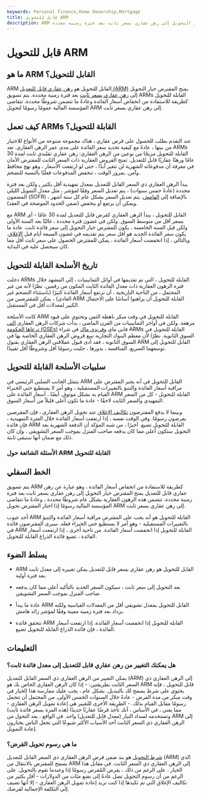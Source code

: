```yaml
---
keywords: Personal Finance,Home Ownership,Mortgage
title: قابل للتحويل ARM
description: ARM القابل للتحويل هو رهن عقاري قابل للتعديل مع خيار التحويل إلى رهن عقاري بسعر ثابت بعد فترة زمنية محددة.
---
```


# قابل للتحويل ARM
## ما هو ARM القابل للتحويل؟

ARM القابل للتحويل هو [رهن عقاري قابل للتعديل (ARM)](/arm) يمنح المقترض خيار التحويل إلى [رهن عقاري بسعر ثابت](/fixed-rate_mortgage) بعد فترة زمنية محددة. يتم تسويق ARMs القابلة للتحويل كطريقة للاستفادة من انخفاض أسعار الفائدة وعادةً ما تتضمن شروطًا محددة. تتقاضى المؤسسة المالية عمومًا رسومًا لتحويل ARM إلى رهن عقاري بسعر ثابت.

## كيف تعمل ARMs القابلة للتحويل؟

عند التقدم بطلب للحصول على قرض عقاري ، هناك مجموعة متنوعة من الأنواع للاختيار من بينها ، عادةً مع كيفية تحديد سعر الفائدة على مدى عمر الرهن العقاري. تعد ARMs القابلة للتحويل مزيجًا من نوعين من الرهن العقاري: رهن عقاري تقليدي ثابت لمدة 30 عامًا ورهنًا عقاريًا قابل للتعديل. تمنح القروض العقارية ذات السعر الثابت للمقترض الأمان في معرفة أن مدفوعاته الشهرية لن تتغير أبدًا ، حتى لو ارتفعت الأسعار ، وهو نهج محافظ وآمن. بمرور الوقت ، تنخفض المدفوعات فعليًا بالنسبة للتضخم.

يبدأ الرهن العقاري ذي السعر القابل للتعديل بمعدل تمهيدية أقل بكثير [،](/teaserrate) ولكن بعد فترة محددة (عادةً خمس سنوات) ، يتم تعديل السعر وفقًا لمؤشر ، مثل معدل التمويل الليلي المضمون (SOFR) ، بالإضافة إلى [الهامش](/armmargin). يتم تعديل السعر بشكل عام كل ستة أشهر ويمكن أن يرتفع أو ينخفض ​​(ضمن الحدود الموضحة في العقد).

مع ARM القابل للتحويل ، يبدأ الرهن العقاري كقرض قابل للتعديل لمدة 30 عامًا - أي بسعر أقل من متوسط السوق. ولكن في غضون فترة محددة ، غالبًا بعد السنة الأولى ولكن قبل السنة الخامسة ، يكون للمقترض خيار التحويل إلى سعر فائدة ثابت. عادة ما يكون سعر الفائدة الجديد هو أقل سعر يتم تقديمه في غضون السبعة أيام قبل [الإغلاق](/locked_in_interest_rate). وبالتالي ، إذا انخفضت أسعار الفائدة ، يمكن للمقترض الحصول على سعر ثابت أقل مما كان سيحصل عليه في البداية.

## تاريخ الأسلحة القابلة للتحويل

دخلت ARMs القابلة للتحويل ، التي تم تقديمها في أوائل الثمانينيات ، إلى المشهد خلال فترة الرهون العقارية ذات معدل الفائدة الثابت المكون من رقمين. نظرًا لأنه من غير المحتمل ، من الناحية التاريخية ، أن ترتفع أسعار الفائدة كثيرًا (باستثناء التضخم غير العادي) ، يمكن للمقترضين من ARM القابلة للتحويل أن يراهنوا أساسًا على الاحتمال الكبير لمعدلات أقل في المستقبل.

كانت الأسلحة ARM القابلة للتحويل في وقت مبكر باهظة الثمن وتحتوي على قيود مرهقة. ولكن في أواخر الثمانينيات من القرن الماضي ، بدأت شركات الرهن العقاري [التي ترعاها الحكومة (GSEs)](/gse) فاني ماي [وفريدي ماك](/freddiemac) في شراء ARMs القابلة للتحويل في السوق الثانوية. نظرًا لأن معظم البنوك التجارية تبيع قروض الرهن العقاري الخاصة بها في السوق الثانوية ، فقد أدى قبول عملاقتي الرهن العقاري بقبول ARM القابل للتحويل إلى توسعهما السريع. المنافسة ، بدورها ، جلبت رسومًا أقل وشروطًا أقل تقييدًا.

## سلبيات الأسلحة القابلة للتحويل

يتمثل الجانب السلبي الرئيسي في ARM القابل للتحويل في أنه يجبر المقترض على مراقبة أسعار الفائدة والتنبؤ بالتغييرات المستقبلية ، وهو أمر لا يستطيع حتى الخبراء القيام به بشكل موثوق. أيضًا ، أسعار الفائدة على ARM القابلة للتحويل - كل من السعر التمهيدي والسعر الثابت لاحقًا - عادة ما تكون أعلى قليلاً من أسعار السوق.

وبينما لا يدفع المقترضون [تكاليف الإغلاق](/closingcosts) عند تحويل الرهن العقاري ، فإن المقرضين يفرضون رسومًا. وفي الوقت نفسه ، إذا ارتفعت أسعار الفائدة خلال الفترة التمهيدية ، فإن فائدة ARM القابلة للتحويل تضيع. أخيرًا ، من شبه المؤكد أن الدفعة الشهرية بعد التحويل ستكون أعلى مما كان يدفعه صاحب المنزل بموجب السعر التشويقي ، وإن كان ذلك مع ضمان أنها ستبقى ثابتة.

### الأسئلة الشائعة حول ARM القابلة للتحويل

## الخط السفلي

يتم تسويق ARM كطريقة للاستفادة من انخفاض أسعار الفائدة ، وهو عبارة عن رهن عقاري قابل للتعديل يمنح المقترض خيار التحويل إلى رهن عقاري بسعر ثابت بعد فترة زمنية محددة. تتضمن هذه الرهون العقارية بشكل عام شروطًا محددة ، وعادةً ما تتقاضى المؤسسة المالية رسومًا إذا اختار المقترض تحويل ARM إلى رهن عقاري بسعر ثابت.

أحد عيوب ARM القابلة للتحويل هو أنه يجب على المقترض مراقبة أسعار الفائدة والتنبؤ بالتغييرات المستقبلية - وهو أمر لا يستطيع حتى الخبراء فعله. سيرى المقترضون فائدة في ARM القابلة للتحويل إذا انخفضت أسعار الفائدة. من ناحية أخرى ، إذا ارتفعت أسعار الفائدة ، تضيع فائدة الذراع القابلة للتحويل.

## يسلط الضوء

- ARM القابل للتحويل هو رهن عقاري بسعر قابل للتعديل يمكن تغييره إلى معدل ثابت بعد فترة أولية.

- بعد التحويل إلى سعر ثابت ، سيكون السعر الجديد بالتأكيد أعلى مما كان يدفعه صاحب المنزل بموجب السعر التشويقي.

- عادة ما يبدأ ARM القابل للتحويل بمعدل تشويقي أقل من المعدلات القياسية ولكنه يزداد بعد فترة زمنية معينة وفقًا لمؤشر زائد هامش.

- تتحقق فائدة ARM القابلة للتحويل إذا انخفضت أسعار الفائدة. إذا ارتفعت أسعار الفائدة ، فإن فائدة الذراع القابلة للتحويل تضيع.

## التعليمات

### هل يمكنك التغيير من رهن عقاري قابل للتعديل إلى معدل فائدة ثابت؟

يمكن التغيير من الرهن العقاري ذي السعر القابل للتعديل (ARM) إلى الرهن العقاري ذي السعر الثابت بطريقتين: - إذا كان الرهن العقاري الخاص بك هو ARM قابل للتحويل ، فإنه يحتوي على شرط يسمح لك بالتبديل. بشكل عام ، يجب عليك ممارسة هذا الخيار في وقت مبكر من مدة القرض - عادةً خلال السنوات الخمس الأولى. من المحتمل أن تتحمل رسومًا مقابل القيام بذلك. - الطريقة الأخرى للتغيير هي إعادة تمويل الرهن العقاري - مما يعني ، في الأساس ، أنك تأخذ قرضًا عقاريًا جديدًا (هذه المرة بسعر فائدة ثابت) وتستخدمه لسداد التيار (معدل قابل للتعديل) واحد. في الواقع ، يعد التحول من ARM إلى الرهن العقاري ذي السعر الثابت أحد الأسباب الأكثر شيوعًا التي تجعل الناس يختارون إعادة التمويل.

### ما هي رسوم تحويل القرض؟

[شرط التحويل](/conversion_option) هو بند ضمن قرض الرهن العقاري ذي السعر القابل للتعديل (ARM) الذي يسمح للمقترض بالانتقال من ARM إلى الرهن العقاري ذي السعر الثابت. في مقابل هذا الخيار ، على الرغم من ذلك ، يفرض المُقرض رسومًا إذا وعندما تقوم بالتحويل. على الرغم من أن رسوم التحويل تصل عادةً إلى بضع مئات من الدولارات - أقل بكثير من تكاليف الإغلاق التي تم تكبدها إذا كنت تريد إعادة تمويل الرهن العقاري - إلا أنها تضيف إلى التكلفة الإجمالية لقرضك.

